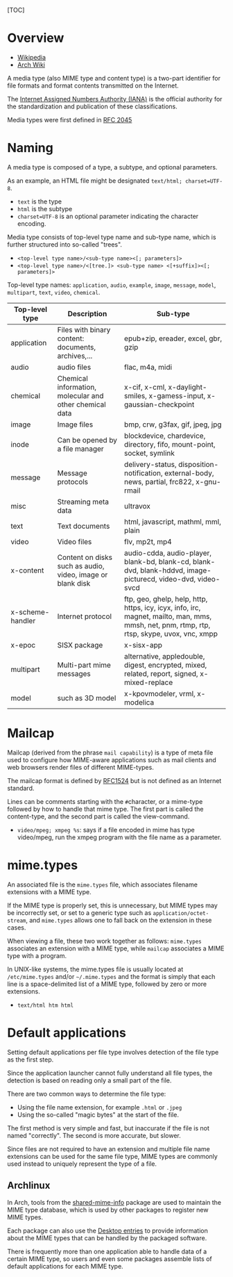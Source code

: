 [TOC]

# Overview
- [Wikipedia](https://en.wikipedia.org/wiki/Media_type)
- [Arch Wiki](https://wiki.archlinux.org/index.php/Default_applications)

A media type (also MIME type and content type) is a two-part identifier for file formats and format contents transmitted on the Internet.

The [Internet Assigned Numbers Authority (IANA)](https://en.wikipedia.org/wiki/Internet_Assigned_Numbers_Authority) is the official authority for the standardization and publication of these classifications.

Media types were first defined in [RFC 2045](https://www.ietf.org/rfc/rfc2045.txt)

# Naming
A media type is composed of a type, a subtype, and optional parameters.

As an example, an HTML file might be designated `text/html; charset=UTF-8`.
- `text` is the type
- `html` is the subtype
- `charset=UTF-8` is an optional parameter indicating the character encoding.

Media type consists of top-level type name and sub-type name, which is further structured into so-called "trees".
- `<top-level type name>/<sub-type name><[; parameters]>`
- `<top-level type name>/<[tree.]> <sub-type name> <[+suffix]><[; parameters]>`

Top-level type names: `application`, `audio`, `example`, `image`, `message`, `model`, `multipart`, `text`, `video`, `chemical`.

| Top-level type   | Description                                                | Sub-type                                                                                                                                    |
| -                | -                                                          | -                                                                                                                                           |
| application      | Files with binary content: documents, archives,...         | epub+zip, ereader, excel, gbr, gzip                                                                                                         |
| audio            | audio files                                                | flac, m4a, midi                                                                                                                             |
| chemical         | Chemical information, molecular and other chemical data    | x-cif, x-cml, x-daylight-smiles, x-gamess-input, x-gaussian-checkpoint                                                                      |
| image            | Image files                                                | bmp, crw, g3fax, gif, jpeg, jpg                                                                                                             |
| inode            | Can be opened by a file manager                            | blockdevice, chardevice, directory, fifo, mount-point, socket, symlink                                                                      |
| message          | Message protocols                                          | delivery-status, disposition-notification, external-body, news, partial, frc822, x-gnu-rmail                                                |
| misc             | Streaming meta data                                        | ultravox                                                                                                                                    |
| text             | Text documents                                             | html, javascript, mathml, mml, plain                                                                                                        |
| video            | Video  files                                               | flv, mp2t, mp4                                                                                                                              |
| x-content        | Content on disks such as audio, video, image or blank disk | audio-cdda, audio-player, blank-bd, blank-cd, blank-dvd, blank-hddvd, image-picturecd, video-dvd, video-svcd                                |
| x-scheme-handler | Internet protocol                                          | ftp, geo, ghelp, help, http, https, icy, icyx, info, irc, magnet, mailto, man, mms, mmsh, net, pnm, rtmp, rtp, rtsp, skype, uvox, vnc, xmpp |
| x-epoc           | SISX package                                               | x-sisx-app                                                                                                                                  |
| multipart        | Multi-part mime messages                                   | alternative, appledouble, digest, encrypted, mixed, related, report, signed, x-mixed-replace                                                |
| model            | such as 3D model                                           | x-kpovmodeler, vrml, x-modelica                                                                                                             |


# Mailcap
Mailcap (derived from the phrase `mail capability`) is a type of meta file used to configure how MIME-aware applications such as mail clients and web browsers render files of different MIME-types.

The mailcap format is defined by [RFC1524](https://tools.ietf.org/html/rfc1524) but is not defined as an Internet standard.

Lines can be comments starting with the `#`character, or a mime-type followed by how to handle that mime type. The first part is called the content-type, and the second part is called the view-command.
- `video/mpeg; xmpeg %s`: says if a file encoded in mime has type video/mpeg, run the xmpeg program with the file name as a parameter.

# mime.types
An associated file is the `mime.types` file, which associates filename extensions with a MIME type.

If the MIME type is properly set, this is unnecessary, but MIME types may be incorrectly set, or set to a generic type such as `application/octet-stream`, and `mime.types` allows one to fall back on the extension in these cases.

When viewing a file, these two work together as follows: `mime.types` associates an extension with a MIME type, while `mailcap` associates a MIME type with a program.

In UNIX-like systems, the mime.types file is usually located at `/etc/mime.types` and/or `~/.mime.types` and the format is simply that each line is a space-delimited list of a MIME type, followed by zero or more extensions.
- `text/html htm html`

# Default applications
Setting default applications per file type involves detection of the file type as the first step.

Since the application launcher cannot fully understand all file types, the detection is based on reading only a small part of the file.

There are two common ways to determine the file type:
- Using the file name extension, for example `.html` or `.jpeg`
- Using the so-called "magic bytes" at the start of the file.

The first method is very simple and fast, but inaccurate if the file is not named "correctly". The second is more accurate, but slower.

Since files are not required to have an extension and multiple file name extensions can be used for the same file type, MIME types are commonly used instead to uniquely represent the type of a file.

## Archlinux
In Arch, tools from the [shared-mime-info](https://www.archlinux.org/packages/?name=shared-mime-info) package are used to maintain the MIME type database, which is used by other packages to register new MIME types.

Each package can also use the [Desktop entries](https://wiki.archlinux.org/index.php/Desktop_entries) to provide information about the MIME types that can be handled by the packaged software.

There is frequently more than one application able to handle data of a certain MIME type, so users and even some packages assemble lists of default applications for each MIME type.
